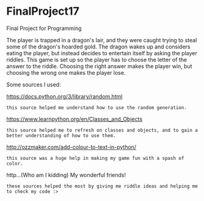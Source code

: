 # FinalProject17
Final Project for Programming
 
The player is trapped in a dragon's lair, and they were caught trying to steal some of the dragon's hoarded gold. The dragon wakes up and considers eating the player, but instead decides to entertain itself by asking the player riddles. This game is set up so the player has to choose the letter of the answer to the riddle. Choosing the right answer makes the player win, but choosing the wrong one makes the player lose. 

Some sources I used:

  https://docs.python.org/3/library/random.html

    this source helped me understand how to use the random generation.

  https://www.learnpython.org/en/Classes_and_Objects

    this source helped me to refresh on classes and objects, and to gain a better understanding of how to use them.

  http://ozzmaker.com/add-colour-to-text-in-python/

    this source was a huge help in making my game fun with a spash of color.

http...(Who am I kidding) My wonderful friends!

    these sources helped the most by giving me riddle ideas and helping me to check my code :>

